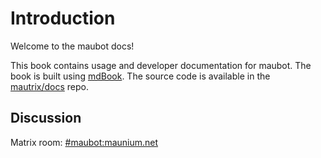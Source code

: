 # Introduction
Welcome to the maubot docs!

This book contains usage and developer documentation for maubot. The book is
built using [mdBook](https://github.com/rust-lang/mdBook). The source code is
available in the [mautrix/docs](https://github.com/mautrix/docs) repo.

## Discussion
Matrix room: [#maubot:maunium.net](https://matrix.to/#/#maubot:maunium.net)
